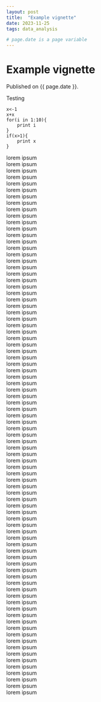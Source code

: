 ```yaml
---
layout: post
title:  "Example vignette"
date: 2023-11-25
tags: data_analysis

# page.date is a page variable
---
```

# Example vignette

Published on {{ page.date }}.

Testing

```{r}
x<-1
x+x
for(i in 1:10){
    print i
}
if(x>1){
    print x
}
```

lorem ipsum  
lorem ipsum  
lorem ipsum  
lorem ipsum  
lorem ipsum  
lorem ipsum  
lorem ipsum  
lorem ipsum  
lorem ipsum  
lorem ipsum  
lorem ipsum  
lorem ipsum  
lorem ipsum  
lorem ipsum  
lorem ipsum  
lorem ipsum  
lorem ipsum  
lorem ipsum  
lorem ipsum  
lorem ipsum  
lorem ipsum  
lorem ipsum  
lorem ipsum  
lorem ipsum  
lorem ipsum  
lorem ipsum  
lorem ipsum  
lorem ipsum  
lorem ipsum  
lorem ipsum  
lorem ipsum  
lorem ipsum  
lorem ipsum  
lorem ipsum  
lorem ipsum  
lorem ipsum  
lorem ipsum  
lorem ipsum  
lorem ipsum  
lorem ipsum  
lorem ipsum  
lorem ipsum  
lorem ipsum  
lorem ipsum  
lorem ipsum  
lorem ipsum  
lorem ipsum  
lorem ipsum  
lorem ipsum  
lorem ipsum  
lorem ipsum  
lorem ipsum  
lorem ipsum  
lorem ipsum  
lorem ipsum  
lorem ipsum  
lorem ipsum  
lorem ipsum  
lorem ipsum  
lorem ipsum  
lorem ipsum  
lorem ipsum  
lorem ipsum  
lorem ipsum  
lorem ipsum  
lorem ipsum  
lorem ipsum  
lorem ipsum  
lorem ipsum  
lorem ipsum  
lorem ipsum  
lorem ipsum  
lorem ipsum  
lorem ipsum  
lorem ipsum  
lorem ipsum  
lorem ipsum  
lorem ipsum  
lorem ipsum  
lorem ipsum  
lorem ipsum  
lorem ipsum  
lorem ipsum  
lorem ipsum  